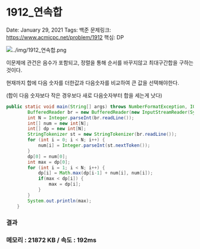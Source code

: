 # 1912_연속합

Date: January 29, 2021
Tags: 백준
문제링크: https://www.acmicpc.net/problem/1912
핵심: DP

![../img/1912_연속합.png](../img/1912_연속합.png)

이문제에 관건은 음수가 포함되고, 정렬을 통해 순서를 바꾸지않고 최대구간합을 구하는 것이다.

현재까지 합에 다음 숫자를 더한값과 다음숫자를 비교하여 큰 값을 선택해야한다.

(합이 다음 숫자보다 작은 경우보다 새로 다음숫자부터 합을 세는게 낫다)

```java
public static void main(String[] args) throws NumberFormatException, IOException {
		BufferedReader br = new BufferedReader(new InputStreamReader(System.in));
		int N = Integer.parseInt(br.readLine());
		int[] num = new int[N];
		int[] dp = new int[N];
		StringTokenizer st = new StringTokenizer(br.readLine());
		for (int i = 0; i < N; i++) {
			num[i] = Integer.parseInt(st.nextToken());
		}
		dp[0] = num[0];
		int max = dp[0];
		for (int i = 1; i < N; i++) {
			dp[i] = Math.max(dp[i-1] + num[i], num[i]);
			if(max < dp[i]) {
				max = dp[i];
			}
		}
		System.out.println(max);
	}
```

### 결과

### 메모리 : 21872 KB / 속도 : 192ms